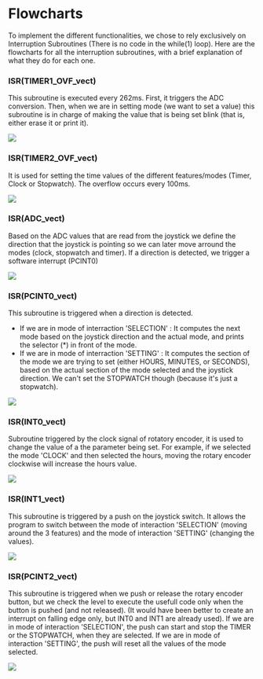 # Flowcharts   

To implement the different functionalities, we chose to rely exclusively on Interruption Subroutines (There is no code in the while(1) loop). Here are the flowcharts for all the interruption subroutines, with a brief explanation of what they do for each one.

### ISR(TIMER1_OVF_vect)
This subroutine is executed every 262ms. First, it triggers the ADC conversion. Then, when we are in setting mode (we want to set a value) this subroutine is in charge of making the value that is being set blink (that is, either erase it or print it).

![](./TIMER1_OVF_vect.png)

### ISR(TIMER2_OVF_vect)
It is used for setting the time values of the different features/modes (Timer, Clock or Stopwatch). The overflow occurs every 100ms.

![](./TIMER2_OVF_vect.png)

### ISR(ADC_vect)
Based on the ADC values that are read from the joystick we define the direction that the joystick is pointing so we can later move arround the modes (clock, stopwatch and timer). If a direction is detected, we trigger a software interrupt (PCINT0)

![](./ADC_vect.png)

### ISR(PCINT0_vect)
This subroutine is triggered when a direction is detected.
- If we are in mode of interraction 'SELECTION' : It computes the next mode based on the joystick direction and the actual mode, and prints the selector (*) in front of the mode.
- If we are in mode of interraction 'SETTING' : It computes the section of the mode we are trying to set (either HOURS, MINUTES,  or SECONDS), based on the actual section of the mode selected and the joystick direction. We can't set the STOPWATCH though (because it's just a stopwatch).

![](./PCINT0_vect.jpeg)

### ISR(INT0_vect)
Subroutine triggered by the clock signal of rotatory encoder, it is used to change the value of a the parameter being set. For example, if we selected the mode 'CLOCK' and then selected the hours, moving the rotary encoder clockwise will increase the hours value.

![](./INT0_vect.png)

### ISR(INT1_vect)
This subroutine is triggered by a push on the joystick switch. It allows the program to switch between the mode of interaction 'SELECTION' (moving around the 3 features) and the mode of interaction 'SETTING' (changing the values).

![](INT1_vect.png)

### ISR(PCINT2_vect)
This subroutine is triggered when we push or release the rotary encoder button, but we check the level to execute the usefull code only when the button is pushed (and not released). (It would have been better to create an interrupt on falling edge only, but INT0 and INT1 are already used). If we are in mode of interaction 'SELECTION', the push can start and stop the TIMER or the STOPWATCH, when they are selected. If we are in mode of interaction 'SETTING', the push will reset all the values of the mode selected.

![](./PCINT2_vect.png)

